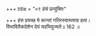 +++
title = "०९ हंसं प्रत्युक्तिः"

+++
हंस प्रयच्छ मे कान्तां गतिरस्यास्त्वया हता।  
विभावितैकदेशेन देयं यदभियुज्यते॥ 162 ॥  